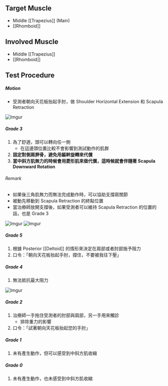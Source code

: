 ## Target Muscle
* Middle [[Trapezius]] (Main)
* [[Rhomboid]]  

## Involved Muscle
* Middle [[Trapezius]]
* [[Rhomboid]]  

## Test Procedure
##### Motion
* 受測者朝向天花板抬起手肘，做 Shoulder Horizontal Extension 和 Scapula Retraction    

![Imgur](https://i.imgur.com/yqzU9gNm.png)

##### Grade 3
1. 為了舒適，頭可以轉向任一側
	* 在這邊頭位置比較不會影響到測試動作的肌群
2. **固定對側肩胛骨，避免用軀幹旋轉來代償**
3. **當中斜方肌無力的時候會用菱形肌來做代償，這時候就會伴隨著 Scapula Downward Rotation**  

###### Remark
* 如果後三角肌無力而無法完成動作時，可以協助支撐肩關節
* 被動先移動到 Scapula Retraction 的終點位置
* 當治療師放開支撐後，如果受測者可以維持 Scapula Retraction 的位置的話，也是 Grade 3

![Imgur](https://i.imgur.com/rGBs2PQm.png)
![Imgur](https://i.imgur.com/vSo0EoEm.png)

##### Grade 5
1. 根據 Posterior [[Deltoid]] 的情形來決定在肩部或者肘部施予阻力
2. 口令：「朝向天花板抬起手肘，撐住，不要被我往下壓」 

##### Grade 4
1. 無法抵抗最大阻力  

![Imgur](https://i.imgur.com/uqi99Oym.png)

##### Grade 2
1. 治療師一手拖住受測者的肘部與肩部，另一手用來觸診
	* 排除重力的影響
2. 口令：「試著朝向天花板抬起您的手肘」  

##### Grade 1
1. 未有產生動作，但可以感受到中斜方肌收縮  

##### Grade 0
1. 未有產生動作，也未感受到中斜方肌收縮  

